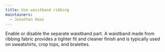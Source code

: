 ```yaml
---
title: Use waistband ribbing
maintainers:
  - Jonathan Haas
---
```


Enable or disable the separate waistband part.
A waistband made from ribbing fabric provides a tighter fit and cleaner finish
and is typically used on sweatshirts, crop tops, and bralettes.
